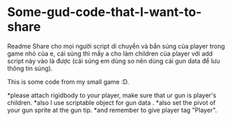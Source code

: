 # Some-gud-code-that-I-want-to-share
Readme
Share cho mọi người script di chuyển và bắn súng của player trong game nhỏ của e, cái súng thì mấy a cho làm children của player với add script này vào là được
(cái súng em dùng so nên dùng cái gun data để lưu thông tin súng).

This is some code from my small game :D.

*please attach rigidbody to your player, make sure that ur gun is player's children.
*also I use scriptable object for gun data .
*also set the pivot of your gun sprite at the gun tip.
*and remember to give player tag "Player".
